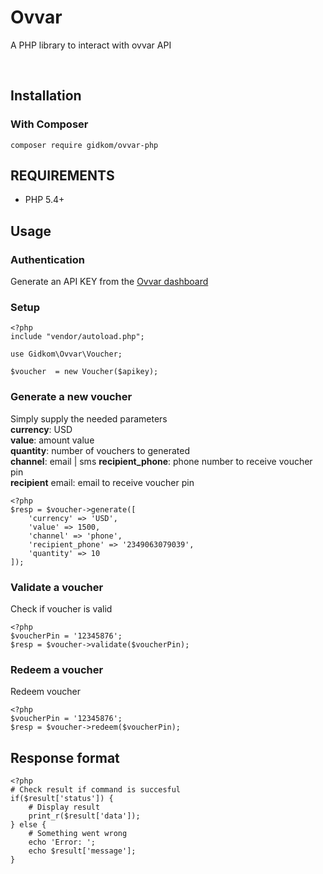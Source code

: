 # Ovvar

A PHP library to interact with ovvar API

&nbsp;
## Installation  

### With Composer

`composer require gidkom/ovvar-php`


## REQUIREMENTS

- PHP 5.4+

## Usage

### Authentication
Generate an API KEY from the [Ovvar dashboard](https://app.ovvar.com)


### Setup

```
<?php
include "vendor/autoload.php";

use Gidkom\Ovvar\Voucher;

$voucher  = new Voucher($apikey);
```

### Generate a new voucher
Simply supply the needed parameters  
**currency**: USD  
**value**: amount value  
**quantity**: number of vouchers to generated  
**channel**: email | sms
**recipient_phone**: phone number to receive voucher pin  
**recipient** email: email to receive voucher pin 

```
<?php
$resp = $voucher->generate([
    'currency' => 'USD',
    'value' => 1500,
    'channel' => 'phone',
    'recipient_phone' => '2349063079039',
    'quantity' => 10
]);
```

### Validate a voucher
Check if voucher is valid
```
<?php
$voucherPin = '12345876';
$resp = $voucher->validate($voucherPin);
```


### Redeem a voucher
Redeem voucher
```
<?php
$voucherPin = '12345876';
$resp = $voucher->redeem($voucherPin);

```


## Response format
```
<?php
# Check result if command is succesful
if($result['status']) {
    # Display result
    print_r($result['data']);
} else {
    # Something went wrong
    echo 'Error: ';
    echo $result['message'];
}

```